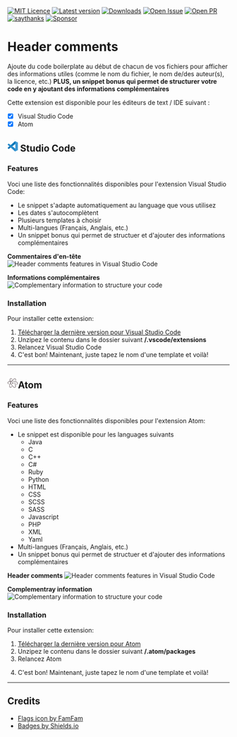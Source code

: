 [![MIT Licence](https://img.shields.io/github/license/ttiki/header-comment)](https://github.com/Ttiki/header-comment/blob/master/LICENSE.md)
[![Latest version](https://img.shields.io/github/v/tag/Ttiki/header-comment)](https://github.com/Ttiki/header-comment/releases)
[![Downloads](https://img.shields.io/github/downloads/Ttiki/header-comment/total)](https://github.com/Ttiki/header-comment/releases)
[![Open Issue](https://img.shields.io/github/issues-raw/Ttiki/header-comment)](https://github.com/Ttiki/header-comment/issues)
[![Open PR](https://img.shields.io/github/issues-pr-raw/Ttiki/header-comment)](https://github.com/Ttiki/header-comment/pulls)
[![saythanks](https://img.shields.io/badge/Say%20Thanks-!-1EAEDB.svg)](https://saythanks.io/to/Ttiki)
[![Sponsor](https://img.shields.io/static/v1?label=Sponsor&message=%E2%9D%A4&logo=GitHub&link=Ttiki)][SPONSOR]

# Header comments

Ajoute du code boilerplate au début de chacun de vos fichiers pour afficher des informations utiles (comme le nom du fichier, le nom de/des auteur(s), la licence, etc.)
**PLUS, un snippet bonus qui permet de structurer votre code en y ajoutant des informations complémentaires**

Cette extension est disponible pour les éditeurs de text / IDE suivant :
- [x] Visual Studio Code
- [x] Atom

## <img src="https://raw.githubusercontent.com/devicons/devicon/master/icons/vscode/vscode-original.svg" width="24px" /> Studio Code

### Features
Voci une liste des fonctionnalités disponibles pour l'extension Visual Studio Code:
- Le snippet s'adapte automatiquement au language que vous utilisez
- Les dates s'autocomplètent
- Plusieurs templates à choisir
- Multi-langues (Français, Anglais, etc.)
- Un snippet bonus qui permet de structuer et d'ajouter des informations complémentaires

**Commentaires d'en-tête**
![Header comments features in Visual Studio Code][FEATURE_VSCODE]


**Informations complémentaires**
![Complementary information to structure your code][FEATURE_VSCODE_BONUS]


### Installation

Pour installer cette extension:
1. [Télécharger la dernière version pour Visual Studio Code][RELEASES]
2. Unzipez le contenu dans le dossier suivant **<user>/.vscode/extensions**
3. Relancez Visual Studio Code
4. C'est bon! Maintenant, juste tapez le nom d'une template et voilà!

---
## <img src="https://raw.githubusercontent.com/devicons/devicon/master/icons/atom/atom-original.svg" width="24px" />Atom

### Features
Voci une liste des fonctionnalités disponibles pour l'extension Atom:

- Le snippet est disponible pour les languages suivants
  - Java
  - C
  - C++
  - C#
  - Ruby
  - Python
  - HTML
  - CSS
  - SCSS
  - SASS
  - Javascript
  - PHP
  - XML
  - Yaml
- Multi-langues (Français, Anglais, etc.)
- Un snippet bonus qui permet de structuer et d'ajouter des informations complémentaires


**Header comments**
![Header comments features in Visual Studio Code][FEATURE_ATOM]


**Complementray information**
![Complementary information to structure your code][FEATURE_ATOM_BONUS]


### Installation

Pour installer cette extension:
1. [Télécharger la dernière version pour Atom][RELEASES]
2. Unzipez le contenu dans le dossier suivant **<user>/.atom/packages**
3. Relancez Atom
<!--TODO: check this line after finishing the extension for Atom-->
<!--4. Check if enabled by going to : **File/Settings/Packages and search for header-comments-->
4. C'est bon! Maintenant, juste tapez le nom d'une template et voilà!

---

## Credits
- [Flags icon by FamFam](http://www.famfamfam.com)
- [Badges by Shields.io](https://shields.io/)


<!--Linnks variables-->
[FEATURE_VSCODE]: Res/media/gif/feature_vscode.gif
[FEATURE_VSCODE_BONUS]: Res/media/gif/features_ci_vscode.gif
[FEATURE_ATOM]: Res/media/gif/feature_atom.gif
[FEATURE_ATOM_BONUS]: Res/media/gif/features_ci_atom.gif
[RELEASES]: https://github.com/Ttiki/header-comments/releases
[SPONSOR]: https://github.com/sponsors/Ttiki